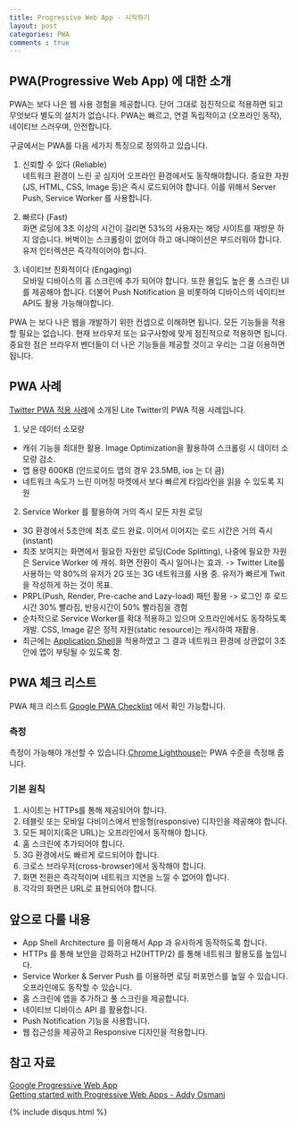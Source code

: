 ```yaml
---
title: Progressive Web App - 시작하기
layout: post
categories: PWA
comments : true
---
```


## PWA(Progressive Web App) 에 대한 소개
PWA는 보다 나은 웹 사용 경험을 제공합니다. 단어 그대로 점진적으로 적용하면 되고 무엇보다 별도의 설치가 없습니다. PWA는 빠르고, 연결 독립적이고 (오프라인 동작), 네이티브 스러우며, 안전합니다.  

구글에서는 PWA를 다음 세가지 특징으로 정의하고 있습니다.  

1. 신뢰할 수 있다 (Reliable)  
네트워크 환경이 느린 곳 심지어 오프라인 환경에서도 동작해야합니다. 중요한 자원(JS, HTML, CSS, Image 등)은 즉시 로드되어야 합니다. 이를 위해서 Server Push, Service Worker 를 사용합니다.

2. 빠르다 (Fast)  
화면 로딩에 3초 이상의 시간이 걸리면 53%의 사용자는 해당 사이트를 재방문 하지 않습니다. 버벅이는 스크롤링이 없어야 하고 애니매이션은 부드러워야 합니다. 유저 인터렉션은 즉각적이어야 합니다.

3. 네이티브 친화적이다 (Engaging)  
모바일 디바이스의 홈 스크린에 추가 되어야 합니다. 또한 몰입도 높은 풀 스크린 UI를 제공해야 합니다. 더불어 Push Notification 을 비롯하여 디바이스의 네이티브 API도 활용 가능해야합니다.

PWA 는 보다 나은 웹을 개발하기 위한 컨셉으로 이해하면 됩니다. 모든 기능들을 적용할 필요는 없습니다. 현재 브라우저 또는 요구사항에 맞게 점진적으로 적용하면 됩니다. 중요한 점은 브라우저 벤더들이 더 나은 기능들을 제공할 것이고 우리는 그걸 이용하면 됩니다.

## PWA 사례
[Twitter PWA 적용 사례](https://developers.google.com/web/showcase/2017/twitter)에 소개된 Lite Twitter의 PWA 적용 사례입니다.
1. 낮은 데이터 소모량
 - 캐쉬 기능을 최대한 활용. Image Optimization을 활용하여 스크롤링 시 데이터 소모량 감소.
 - 앱 용량 600KB (안드로이드 앱의 경우 23.5MB, ios 는 더 큼)
 - 네트워크 속도가 느린 이머징 마켓에서 보다 빠르게 타임라인을 읽을 수 있도록 지원
2. Service Worker 를 활용하여 거의 즉시 모든 자원 로딩
 - 3G 환경에서 5초안에 최초 로드 완료. 이어서 이어지는 로드 시간은 거의 즉시(instant)
 - 최초 보여지는 화면에서 필요한 자원만 로딩(Code Splitting), 나중에 필요한 자원은 Service Worker 에 캐쉬. 화면 전환이 즉시 일어나는 효과.
   -> Twitter Lite를 사용하는 약 80%의 유저가 2G 또는 3G 네트워크를 사용 중. 유저가 빠르게 Twit을 작성하게 하는 것이 목표.
 - PRPL(Push, Render, Pre-cache and Lazy-load) 패턴 활용 -> 로그인 후 로드 시간 30% 빨라짐, 반응시간이 50% 빨라짐을 경험
 - 순차적으로 Service Worker를 확대 적용하고 있으며 오프라인에서도 동작하도록 개발. CSS, Image 같은 정적 자원(static resource)는 캐시하여 재활용.
 - 최근에는 [Application Shell](https://developers.google.com/web/fundamentals/architecture/app-shell)을 적용하였고 그 결과 네트워크 환경에 상관없이 3초 안에 앱이 부팅될 수 있도록 함.

## PWA 체크 리스트

PWA 체크 리스트 [Google PWA Checklist](https://developers.google.com/web/progressive-web-apps/checklist) 에서 확인 가능합니다.

### 측정
측정이 가능해야 개선할 수 있습니다.[Chrome Lighthouse](https://developers.google.com/web/tools/lighthouse/)는 PWA 수준을 측정해 줍니다.

### 기본 원칙
1. 사이트는 HTTPs를 통해 제공되어야 합니다.  
2. 테블릿 또는 모바일 다비이스에서 반응형(responsive) 디자인을 제공해야 합니다.  
3. 모든 페이지(혹은 URL)는 오프라인에서 동작해야 합니다.  
4. 홈 스크린에 추가되어야 합니다.  
5. 3G 환경에서도 빠르게 로드되어야 합니다.  
6. 크로스 브라우저(cross-browser)에서 동작해야 합니다.
7. 화면 전환은 즉각적이며 네트워크 지연을 느낄 수 없어야 합니다.  
8. 각각의 화면은 URL로 표현되어야 합니다.  

## 앞으로 다룰 내용
- App Shell Architecture 를 이용해서 App 과 유사하게 동작하도록 합니다.
- HTTPs 를 통해 보안을 강화하고 H2(HTTP/2) 를 통해 네트워크 활용도를 높입니다.
- Service Worker & Server Push 를 이용하면 로딩 퍼포먼스를 높일 수 있습니다. 오프라인에도 동작할 수 있습니다.
- 홈 스크린에 앱을 추가하고 풀 스크린을 제공합니다.
- 네이티브 디바이스 API 를 활용합니다.
- Push Notification 기능을 사용합니다.
- 웹 접근성을 제공하고 Responsive 디자인을 적용합니다.

## 참고 자료
[Google Progressive Web App](https://developers.google.com/web/progressive-web-apps/)  
[Getting started with Progressive Web Apps - Addy Osmani](https://addyosmani.com/blog/getting-started-with-progressive-web-apps/)


{% include disqus.html %}
